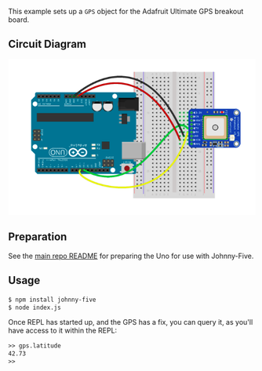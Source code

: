 This example sets up a `GPS` object for the Adafruit Ultimate GPS breakout board.

## Circuit Diagram

![Arduino GPS Diagram](./arduino-gps-diagram.png)

## Preparation

See the [main repo README](../README.md) for preparing the Uno for use with Johnny-Five.

## Usage

```
$ npm install johnny-five
$ node index.js
```

Once REPL has started up, and the GPS has a fix, you can query it, as you'll have access to it within the REPL:

```
>> gps.latitude
42.73
>>
```
